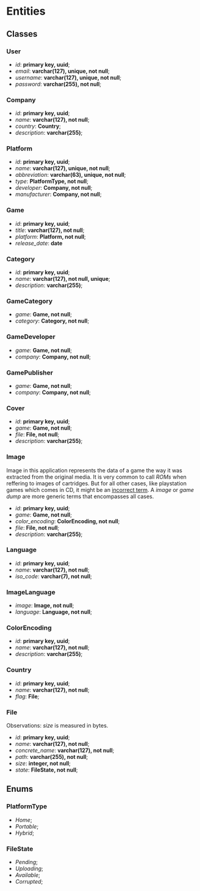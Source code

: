 # Entities

## Classes

### User

* _id_: __primary key, uuid__;
* _email_: __varchar(127), unique, not null__;
* _username_: __varchar(127), unique, not null__;
* _password_: __varchar(255), not null__;

### Company

* _id_: __primary key, uuid__;
* _name_: __varchar(127), not null__;
* _country_: __Country__;
* _description_: __varchar(255)__;

### Platform

* _id_: __primary key, uuid__;
* _name_: __varchar(127), unique, not null__;
* _abbreviation_: __varchar(63), unique, not null__;
* _type_: __PlatformType, not null__;
* _developer_: __Company, not null__;
* _manufacturer_: __Company, not null__;

### Game

* _id_: __primary key, uuid__;
* _title_: __varchar(127), not null__;
* _platform_: __Platform, not null__;
* _release\_date_: __date__

### Category

* _id_: __primary key, uuid__;
* _name_: __varchar(127), not null, unique__;
* _description_: __varchar(255)__;

### GameCategory

* _game_: __Game, not null__;
* _category_: __Category, not null__;

### GameDeveloper

* _game_: __Game, not null__;
* _company_: __Company, not null__;

### GamePublisher

* _game_: __Game, not null__;
* _company_: __Company, not null__;

### Cover

* _id_: __primary key, uuid__;
* _game_: __Game, not null__;
* _file_: __File, not null__;
* _description_: __varchar(255)__;

### Image

Image in this application represents the data of a game the way it was extracted from the original media. It is very common to call _ROMs_ when reffering to images of cartridges. But for all other cases, like playstation games which comes in CD, it might be an [incorrect term](https://www.reddit.com/r/Roms/comments/18jsvwa/why_are_roms_called_as_roms_i_mean_rom_stands_for/). A _image_ or _game dump_ are more generic terms that encompasses all cases.

* _id_: __primary key, uuid__;
* _game_: __Game, not null__;
* _color\_encoding_: __ColorEncoding, not null__;
* _file_: __File, not null__;
* _description_: __varchar(255)__;

### Language

* _id_: __primary key, uuid__;
* _name_: __varchar(127), not null__;
* _iso\_code_: __varchar(7), not null__;

### ImageLanguage

* _image_: __Image, not null__;
* _language_: __Language, not null__;

### ColorEncoding

* _id_: __primary key, uuid__;
* _name_: __varchar(127), not null__;
* _description_: __varchar(255)__;

### Country

* _id_: __primary key, uuid__;
* _name_: __varchar(127), not null__;
* _flag_: __File__;

### File

Observations: _size_ is measured in bytes.

* _id_: __primary key, uuid__;
* _name_: __varchar(127), not null__;
* _concrete\_name_: __varchar(127), not null__;
* _path_: __varchar(255), not null__;
* _size_: __integer, not null__;
* _state_: __FileState, not null__;

## Enums

### PlatformType

* _Home_;
* _Portable_;
* _Hybrid_;

### FileState

* _Pending_;
* _Uploading_;
* _Available_;
* _Corrupted_;
